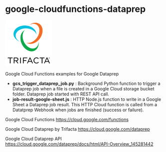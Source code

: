 # google-cloudfunctions-dataprep

![Trifacta logo](trifactalogo.png)

Google Cloud Functions examples for Google Dataprep

- **gcs_trigger_dataprep_job.py** : Background Python function to trigger a Dataprep job when a file is created in a Google Cloud storage bucket folder. Dataprep job started with REST API call.
- **job-result-google-sheet.js** : HTTP Node.js function to write in a Google Sheet a Dataprep job result. This HTTP Cloud function is called from a Datatprep Webhook when jobs are finished (success or failure).

Google Cloud Functions https://cloud.google.com/functions

Google Cloud Dataprep by Trifacta https://cloud.google.com/dataprep

Google Cloud Dataprep API https://cloud.google.com/dataprep/docs/html/API-Overview_145281442
